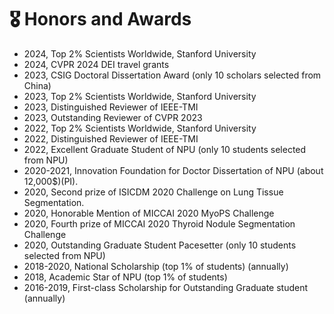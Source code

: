 # 🎖 Honors and Awards
- 2024, Top 2% Scientists Worldwide, Stanford University 
- 2024, CVPR 2024 DEI travel grants
- 2023, CSIG Doctoral Dissertation Award (only 10 scholars selected from China)
- 2023, Top 2% Scientists Worldwide, Stanford University
- 2023, Distinguished Reviewer of IEEE-TMI
- 2023, Outstanding Reviewer of CVPR 2023
- 2022, Top 2% Scientists Worldwide, Stanford University
- 2022, Distinguished Reviewer of IEEE-TMI
- 2022, Excellent Graduate Student of NPU (only 10 students selected from NPU)
- 2020-2021, Innovation Foundation for Doctor Dissertation of NPU (about 12,000$\$$)(PI).
- 2020, Second prize of ISICDM 2020 Challenge on Lung Tissue Segmentation.
- 2020, Honorable Mention of MICCAI 2020 MyoPS Challenge
- 2020, Fourth prize of MICCAI 2020 Thyroid Nodule Segmentation Challenge
- 2020, Outstanding Graduate Student Pacesetter (only 10 students selected from NPU)
- 2018-2020, National Scholarship (top 1% of students) (annually)
- 2018, Academic Star of NPU (top 1% of students)
- 2016-2019, First-class Scholarship for Outstanding Graduate student (annually)
